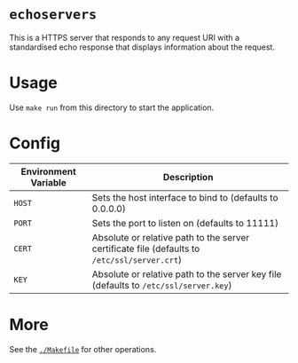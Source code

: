 # `echoservers`

This is a HTTPS server that responds to any request URI with a standardised echo response that displays information about the request.

# Usage

Use `make run` from this directory to start the application.

# Config

| Environment Variable | Description |
| --- | --- |
| `HOST` | Sets the host interface to bind to (defaults to 0.0.0.0) |
| `PORT` | Sets the port to listen on (defaults to 11111) |
| `CERT` | Absolute or relative path to the server certificate file (defaults to `/etc/ssl/server.crt`) |
| `KEY` | Absolute or relative path to the server key file (defaults to `/etc/ssl/server.key`) |

# More

See the [`./Makefile`](./Makefile) for other operations.
